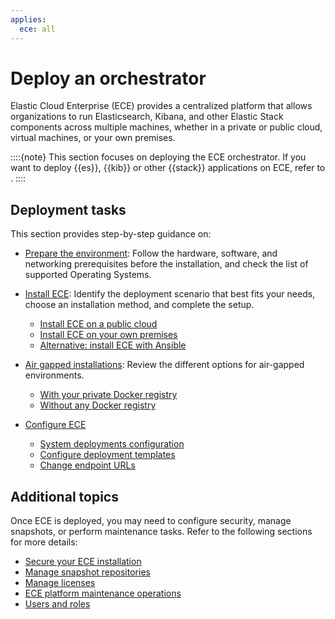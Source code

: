 ```yaml
---
applies:
  ece: all
---
```

# Deploy an orchestrator

Elastic Cloud Enterprise (ECE) provides a centralized platform that allows organizations to run Elasticsearch, Kibana, and other Elastic Stack components across multiple machines, whether in a private or public cloud, virtual machines, or your own premises.

::::{note}
This section focuses on deploying the ECE orchestrator. If you want to deploy {{es}}, {{kib}} or other {{stack}} applications on ECE, refer to [](./working-with-deployments.md).
::::

## Deployment tasks

This section provides step-by-step guidance on:

* [Prepare the environment](./prepare-environment.md): Follow the hardware, software, and networking prerequisites before the installation, and check the list of supported Operating Systems.

* [Install ECE](./install.md): Identify the deployment scenario that best fits your needs, choose an installation method, and complete the setup.
  * [Install ECE on a public cloud](./install-ece-on-public-cloud.md)
  * [Install ECE on your own premises](./install-ece-on-own-premises.md)
  * [Alternative: install ECE with Ansible](./alternative-install-ece-with-ansible.md)

* [Air gapped installations](./air-gapped-install.md): Review the different options for air-gapped environments.
  * [With your private Docker registry](./ece-install-offline-with-registry.md)
  * [Without any Docker registry](./ece-install-offline-no-registry.md)

* [Configure ECE](./configure.md)
  * [System deployments configuration]()
  * [Configure deployment templates]()
  * [Change endpoint URLs]()

## Additional topics

Once ECE is deployed, you may need to configure security, manage snapshots, or perform maintenance tasks. Refer to the following sections for more details:  

* [Secure your ECE installation](../../security/secure-your-elastic-cloud-enterprise-installation.md)
* [Manage snapshot repositories](../../tools/snapshot-and-restore.md)
* [Manage licenses](../../license/manage-your-license-in-ece.md)
* [ECE platform maintenance operations](../../maintenance/ece.md)
* [Users and roles](../../users-roles/cloud-enterprise-orchestrator.md)